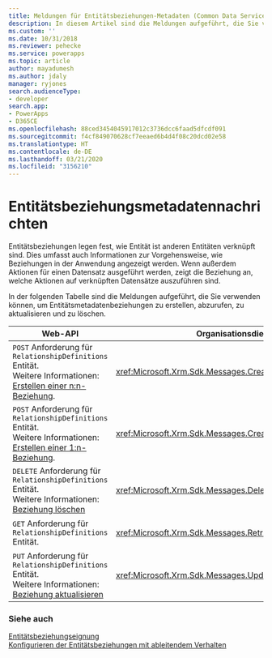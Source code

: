 ```yaml
---
title: Meldungen für Entitätsbeziehungen-Metadaten (Common Data Service) | Microsoft-Dokumentation
description: In diesem Artikel sind die Meldungen aufgeführt, die Sie verwenden können, um Entitätsmetadatenbeziehungen mithilfe von Web API und Organisationservice zu erstellen, abzurufen, zu aktualisieren und zu löschen.
ms.custom: ''
ms.date: 10/31/2018
ms.reviewer: pehecke
ms.service: powerapps
ms.topic: article
author: mayadumesh
ms.author: jdaly
manager: ryjones
search.audienceType:
- developer
search.app:
- PowerApps
- D365CE
ms.openlocfilehash: 88ced3454045917012c3736dcc6faad5dfcdf091
ms.sourcegitcommit: f4cf849070628cf7eeaed6b4d4f08c20dcd02e58
ms.translationtype: HT
ms.contentlocale: de-DE
ms.lasthandoff: 03/21/2020
ms.locfileid: "3156210"
---
```

# <a name="entity-relationship-metadata-messages"></a>Entitätsbeziehungsmetadatennachrichten

Entitätsbeziehungen legen fest, wie Entität ist anderen Entitäten verknüpft sind. Dies umfasst auch Informationen zur Vorgehensweise, wie Beziehungen in der Anwendung angezeigt werden. Wenn außerdem Aktionen für einen Datensatz ausgeführt werden, zeigt die Beziehung an, welche Aktionen auf verknüpften Datensätze auszuführen sind.  
  
In der folgenden Tabelle sind die Meldungen aufgeführt, die Sie verwenden können, um Entitätsmetadatenbeziehungen zu erstellen, abzurufen, zu aktualisieren und zu löschen.  
  
|Web-API|Organisationsdienst|Beschreibung|  
|-------------|-------------|-----------------|  
|`POST` Anforderung für `RelationshipDefinitions` Entität. <br/>Weitere Informationen: [Erstellen einer n:n-Beziehung](webapi/create-update-entity-relationships-using-web-api.md#create-a-many-to-many-relationship). |<xref:Microsoft.Xrm.Sdk.Messages.CreateManyToManyRequest>|Erstellt eine n: n-Beziehung zwischen zwei Entitäten.|  
|`POST` Anforderung für `RelationshipDefinitions` Entität. <br/>Weitere Informationen: [Erstellen einer 1:n-Beziehung](webapi/create-update-entity-relationships-using-web-api.md#create-a-one-to-many-relationship).|<xref:Microsoft.Xrm.Sdk.Messages.CreateOneToManyRequest>|Erstellt eine 1:n-Beziehung zwischen zwei Entitäten.|  
|`DELETE` Anforderung für `RelationshipDefinitions` Entität.<br/>Weitere Informationen: [Beziehung löschen](webapi/create-update-entity-relationships-using-web-api.md#delete-relationships)|<xref:Microsoft.Xrm.Sdk.Messages.DeleteRelationshipRequest>|Löscht eine Entitätsbeziehung.|  
|`GET` Anforderung für `RelationshipDefinitions` Entität.|<xref:Microsoft.Xrm.Sdk.Messages.RetrieveRelationshipRequest>|Ruft eine Entitätsbeziehung ab.|  
|`PUT` Anforderung für `RelationshipDefinitions` Entität.<br/>Weitere Informationen: [Beziehung aktualisieren](webapi/create-update-entity-relationships-using-web-api.md#update-relationships)|<xref:Microsoft.Xrm.Sdk.Messages.UpdateRelationshipRequest>|Aktualisiert eine Entitätsbeziehung.|  
  
### <a name="see-also"></a>Siehe auch  

 [Entitätsbeziehungseignung](entity-relationship-eligibility.md)   
 [Konfigurieren der Entitätsbeziehungen mit ableitendem Verhalten](configure-entity-relationship-cascading-behavior.md)